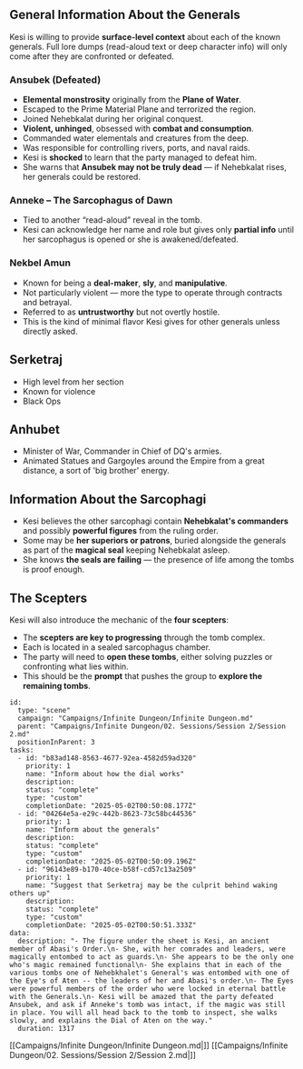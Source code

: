 ## General Information About the Generals

Kesi is willing to provide **surface-level context** about each of the known generals. Full lore dumps (read-aloud text or deep character info) will only come after they are confronted or defeated.
### Ansubek (Defeated)

- **Elemental monstrosity** originally from the **Plane of Water**.
- Escaped to the Prime Material Plane and terrorized the region.
- Joined Nehebkalat during her original conquest.
- **Violent, unhinged**, obsessed with **combat and consumption**.
- Commanded water elementals and creatures from the deep.
- Was responsible for controlling rivers, ports, and naval raids.
- Kesi is **shocked** to learn that the party managed to defeat him.
- She warns that **Ansubek may not be truly dead** — if Nehebkalat rises, her generals could be restored.
### Anneke – The Sarcophagus of Dawn
- Tied to another “read-aloud” reveal in the tomb.
- Kesi can acknowledge her name and role but gives only **partial info** until her sarcophagus is opened or she is awakened/defeated.
### Nekbel Amun
- Known for being a **deal-maker**, **sly**, and **manipulative**.
- Not particularly violent — more the type to operate through contracts and betrayal.
- Referred to as **untrustworthy** but not overtly hostile.
- This is the kind of minimal flavor Kesi gives for other generals unless directly asked.
## Serketraj

- High level from her section
- Known for violence
- Black Ops
## Anhubet

- Minister of War, Commander in Chief of DQ's armies.
- Animated Statues and Gargoyles around the Empire from a great distance, a sort of 'big brother' energy.

## Information About the Sarcophagi

- Kesi believes the other sarcophagi contain **Nehebkalat's commanders** and possibly **powerful figures** from the ruling order.
- Some may be **her superiors or patrons**, buried alongside the generals as part of the **magical seal** keeping Nehebkalat asleep.
- She knows **the seals are failing** — the presence of life among the tombs is proof enough.

## The Scepters

Kesi will also introduce the mechanic of the **four scepters**:

- The **scepters are key to progressing** through the tomb complex.
- Each is located in a sealed sarcophagus chamber.
- The party will need to **open these tombs**, either solving puzzles or confronting what lies within.
- This should be the **prompt** that pushes the group to **explore the remaining tombs**.


```RpgManager4
id: 
  type: "scene"
  campaign: "Campaigns/Infinite Dungeon/Infinite Dungeon.md"
  parent: "Campaigns/Infinite Dungeon/02. Sessions/Session 2/Session 2.md"
  positionInParent: 3
tasks: 
  - id: "b83ad148-8563-4677-92ea-4582d59ad320"
    priority: 1
    name: "Inform about how the dial works"
    description: 
    status: "complete"
    type: "custom"
    completionDate: "2025-05-02T00:50:08.177Z"
  - id: "04264e5a-e29c-442b-8623-73c58bc44536"
    priority: 1
    name: "Inform about the generals"
    description: 
    status: "complete"
    type: "custom"
    completionDate: "2025-05-02T00:50:09.196Z"
  - id: "96143e89-b170-40ce-b58f-cd57c13a2509"
    priority: 1
    name: "Suggest that Serketraj may be the culprit behind waking others up"
    description: 
    status: "complete"
    type: "custom"
    completionDate: "2025-05-02T00:50:51.333Z"
data: 
  description: "- The figure under the sheet is Kesi, an ancient member of Abasi's Order.\n- She, with her comrades and leaders, were magically entombed to act as guards.\n- She appears to be the only one who's magic remained functional\n- She explains that in each of the various tombs one of Nehebkhalet's General's was entombed with one of the Eye's of Aten -- the leaders of her and Abasi's order.\n- The Eyes were powerful members of the order who were locked in eternal battle with the Generals.\n- Kesi will be amazed that the party defeated Ansubek, and ask if Anneke's tomb was intact, if the magic was still in place. You will all head back to the tomb to inspect, she walks slowly, and explains the Dial of Aten on the way."
  duration: 1317
```

[[Campaigns/Infinite Dungeon/Infinite Dungeon.md|]]
[[Campaigns/Infinite Dungeon/02. Sessions/Session 2/Session 2.md|]]